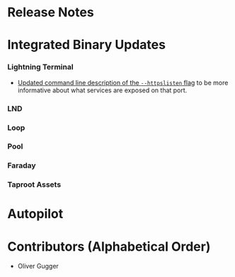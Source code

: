 # Release Notes

# Integrated Binary Updates

### Lightning Terminal

- [Updated command line description of the `--httpslisten`
  flag](https://github.com/lightninglabs/lightning-terminal/pull/799) to be more
  informative about what services are exposed on that port.

### LND

### Loop

### Pool

### Faraday

### Taproot Assets

# Autopilot

# Contributors (Alphabetical Order)

* Oliver Gugger
